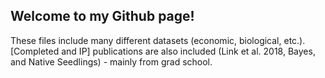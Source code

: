 ## Welcome to my Github page!

These files include many different datasets (economic, biological, etc.). [Completed and IP] publications are also included (Link et al. 2018, Bayes, and Native Seedlings) - mainly from grad school.
